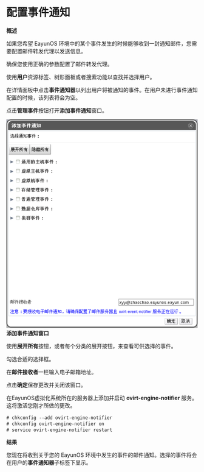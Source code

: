 # 配置事件通知

**概述**

如果您希望 EayunOS
环境中的某个事件发生的时候能够收到一封通知邮件，您需要配置邮件转发代理以发送信息。

确保您使用正确的参数配置了邮件转发代理。

使用**用户**资源标签、树形面板或者搜索功能以查找并选择用户。

在详情面板中点击**事件通知器**以列出用户将被通知的事件。在用户未进行事件通知配置的时候，该列表将会为空。

点击**管理事件**按钮打开**添加事件通知**窗口。

![添加事件通知窗口](../images/Event_Notifications-Add_Events_Notification_Window.png)</br>
**添加事件通知窗口**

使用**展开所有**按钮，或者每个分类的展开按钮，来查看可供选择的事件。

勾选合适的选择框。

在**邮件接收者**一栏输入电子邮箱地址。

点击**确定**保存更改并关闭该窗口。

在EayunOS虚拟化系统所在的服务器上添加并启动 **ovirt-engine-notifier**
服务。这将激活您刚才所做的更改。

    # chkconfig --add ovirt-engine-notifier
    # chkconfig ovirt-engine-notifier on
    # service ovirt-engine-notifier restart


**结果**

您现在将收到关于您的 EayunOS
环境中发生的事件的邮件通知。选择的事件将会在用户的**事件通知器**子标签下显示。


